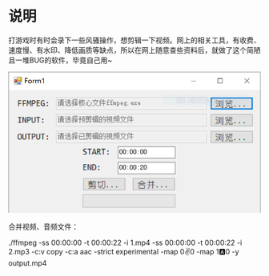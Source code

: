 # 说明

打游戏时有时会录下一些风骚操作，想剪辑一下视频。网上的相关工具，有收费、速度慢、有水印、降低画质等缺点，所以在网上随意查些资料后，就做了这个简陋且一堆BUG的软件，毕竟自己用~

![MainForm.png](https://github.com/zhengDaFeng/VideoCutter/blob/master/Image/MainForm.PNG?raw=true)

合并视频、音频文件：

./ffmpeg -ss 00:00:00 -t 00:00:22 -i 1.mp4 -ss 00:00:00 -t 00:00:22 -i 2.mp3 -c:v copy -c:a aac -strict experimental -map 0:v:0 -map 1:a:0 -y output.mp4
